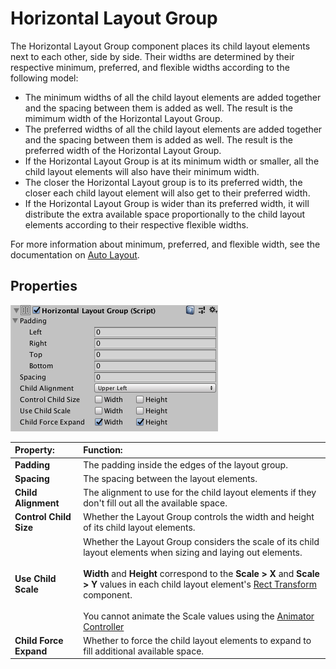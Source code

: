 # Horizontal Layout Group

The Horizontal Layout Group component places its child layout elements next to each other, side by side. Their widths are determined by their respective minimum, preferred, and flexible widths according to the following model:

* The minimum widths of all the child layout elements are added together and the spacing between them is added as well. The result is the mimimum width of the Horizontal Layout Group.
* The preferred widths of all the child layout elements are added together and the spacing between them is added as well. The result is the preferred width of the Horizontal Layout Group.
* If the Horizontal Layout Group is at its minimum width or smaller, all the child layout elements will also have their minimum width.
* The closer the Horizontal Layout group is to its preferred width, the closer each child layout element will also get to their preferred width.
* If the Horizontal Layout Group is wider than its preferred width, it will distribute the extra available space proportionally to the child layout elements according to their respective flexible widths.

For more information about minimum, preferred, and flexible width, see the documentation on [Auto Layout](UIAutoLayout.md).

## Properties

![](images/UI_HorizontalLayoutGroupInspector.png)

|**Property:** |**Function:** |
|:---|:---|
|**Padding** |The padding inside the edges of the layout group. |
|**Spacing** |The spacing between the layout elements. |
|**Child Alignment** |The alignment to use for the child layout elements if they don't fill out all the available space. |
|**Control Child Size** |Whether the Layout Group controls the width and height of its child layout elements.|
|**Use Child Scale** |Whether the Layout Group considers the scale of its child layout elements when sizing and laying out elements. <br/><br/> **Width** and **Height**  correspond to the **Scale > X** and **Scale > Y** values in each child layout element's [Rect Transform](class-RectTransform.md) component. <br/><br/>You cannot animate the Scale values using the [Animator Controller](https://docs.unity3d.com/Manual/class-AnimatorController.html) |
|**Child Force Expand** |Whether to force the child layout elements to expand to fill additional available space. |
